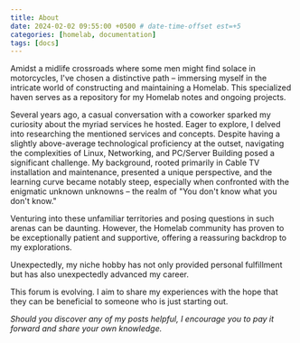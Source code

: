 ```yaml
---
title: About
date: 2024-02-02 09:55:00 +0500 # date-time-offset est=+5
categories: [homelab, documentation]
tags: [docs]
---
```



Amidst a midlife crossroads where some men might find solace in motorcycles, I've chosen a distinctive path – immersing myself in the intricate world of constructing and maintaining a Homelab. This specialized haven serves as a repository for my Homelab notes and ongoing projects.

Several years ago, a casual conversation with a coworker sparked my curiosity about the myriad services he hosted. Eager to explore, I delved into researching the mentioned services and concepts. Despite having a slightly above-average technological proficiency at the outset, navigating the complexities of Linux, Networking, and PC/Server Building posed a significant challenge. My background, rooted primarily in Cable TV installation and maintenance, presented a unique perspective, and the learning curve became notably steep, especially when confronted with the enigmatic unknown unknowns – the realm of "You don't know what you don't know."

Venturing into these unfamiliar territories and posing questions in such arenas can be daunting. However, the Homelab community has proven to be exceptionally patient and supportive, offering a reassuring backdrop to my explorations.

Unexpectedly, my niche hobby has not only provided personal fulfillment but has also unexpectedly advanced my career. 

This forum is evolving. I aim to share my experiences with the hope that they can be beneficial to someone who is just starting out. 

*Should you discover any of my posts helpful, I encourage you to pay it forward and share your own knowledge.*

